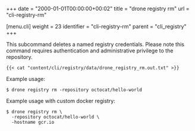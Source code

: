 +++
date = "2000-01-01T00:00:00+00:02"
title = "drone registry rm"
url = "cli-registry-rm"

[menu.cli]
  weight = 23
  identifier = "cli-registry-rm"
  parent = "cli_registry"
+++

This subcommand deletes a named registry credentials. Please note this command requires authentication and administrative privilege to the repository.

```text
{{< cat "content/cli/registry/data/drone_registry_rm.out.txt" >}}
```

Example usage:

```text
$ drone registry rm -repository octocat/hello-world
```

Example usage with custom docker registry:

```text
$ drone registry rm \
  -repository octocat/hello-world \
  -hostname gcr.io
```
